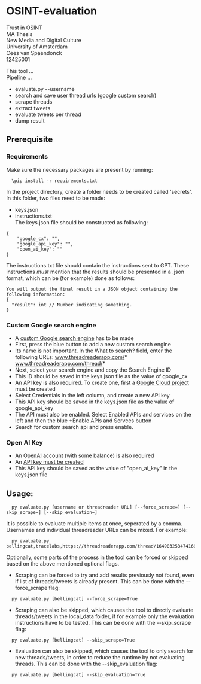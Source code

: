 # OSINT-evaluation
Trust in OSINT  
MA Thesis  
New Media and Digital Culture  
University of Amsterdam  
Cees van Spaendonck  
12425001  

This tool ...  
Pipeline ...
- evaluate.py --username
- search and save user thread urls (google custom search)
- scrape threads
- extract tweets
- evaluate tweets per thread
- dump result

  
## Prerequisite
### Requirements
Make sure the necessary packages are present by running:
```
  \pip install -r requirements.txt
```
In the project directory, create a folder needs to be created called 'secrets'.  
In this folder, two files need to be made:  
  - keys.json
  - instructions.txt  
The keys.json file should be constructed as following:
```
{  
    "google_cx": "",  
    "google_api_key": "",  
    "open_ai_key": ""  
}
```
The instructions.txt file should contain the instructions sent to GPT. These instructions *must* mention that the results should be presented in a .json format, which can be (for example) done as follows:
```
You will output the final result in a JSON object containing the following information:
{
  "result": int // Number indicating something.
}
```
### Custom Google search engine
  - A [custom Google search engine](https://programmablesearchengine.google.com/controlpanel/all) has to be made
  - First, press the blue button to add a new custom search engine
  - Its name is not important. In the What to search? field, enter the following URLs:
    www.threadreaderapp.com/*
    www.threadreaderapp.com/thread/*
  - Next, select your search engine and copy the Search Engine ID
  - This ID should be saved in the keys.json file as the value of google_cx
  - An API key is also required. To create one, first a [Google Cloud project](https://console.cloud.google.com/apis/) must be created
  - Select Credentials in the left column, and create a new API key
  - This API key should be saved in the keys.json file as the value of google_api_key
  - The API must also be enabled. Select Enabled APIs and services on the left and then the blue +Enable APIs and Servces button
  - Search for custom search api and press enable.
### Open AI Key
  - An OpenAI account (with some balance) is also required
  - An [API key must be created](https://platform.openai.com/settings/profile?tab=api-keys)
  - This API key should be saved as the value of "open_ai_key" in the keys.json file

## Usage:
```
  py evaluate.py [username or threadreader URL] [--force_scrape=] [--skip_scrape=] [--skip_evaluation=]
```
It is possible to evaluate multiple items at once, seperated by a comma. Usernames and individual threadreader URLs can be mixed. For example:  
```
  py evaluate.py bellingcat,tracelabs,https://threadreaderapp.com/thread/1649032534741663745
```
Optionally, some parts of the process in the tool can be forced or skipped based on the above mentioned optional flags.  
- Scraping can be forced to try and add results previously not found, even if list of threads/tweets is already present. This can be done with the --force_scrape flag:
```
  py evaluate.py [bellingcat] --force_scrape=True
```
- Scraping can also be skipped, which causes the tool to directly evaluate threads/tweets in the local_data folder, if for example only the evaluation instructions have to be tested. This can be done with the --skip_scrape flag:
```
  py evaluate.py [bellingcat] --skip_scrape=True
```
- Evaluation can also be skipped, which causes the tool to only search for new threads/tweets, in order to reduce the runtime by not evaluating threads. This can be done with the --skip_evaluation flag:
```
  py evaluate.py [bellingcat] --skip_evaluation=True
```
